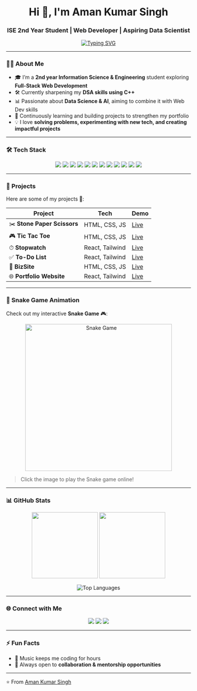 <h1 align="center">Hi 👋, I'm Aman Kumar Singh</h1>
<h3 align="center">ISE 2nd Year Student | Web Developer | Aspiring Data Scientist</h3>

<p align="center">
  <a href="https://git.io/typing-svg">
    <img src="https://readme-typing-svg.herokuapp.com?font=Fira+Code&weight=500&size=24&pause=1000&color=00F7FF&center=true&vCenter=true&width=600&lines=Full-Stack+Web+Developer;DSA+%26+C%2B%2B+Enthusiast;Aspiring+Data+Scientist;Passionate+about+Building+Projects" alt="Typing SVG" />
  </a>
</p>

---

### 👨‍💻 About Me
- 🎓 I’m a **2nd year Information Science & Engineering** student exploring **Full-Stack Web Development**  
- 🛠️ Currently sharpening my **DSA skills using C++**  
- 📊 Passionate about **Data Science & AI**, aiming to combine it with Web Dev skills  
- 🌱 Continuously learning and building projects to strengthen my portfolio  
- 💡 I love **solving problems, experimenting with new tech, and creating impactful projects**  

---

### 🛠 Tech Stack
<p align="center">
  <img src="https://img.shields.io/badge/C-00599C?style=for-the-badge&logo=c&logoColor=white"/>
  <img src="https://img.shields.io/badge/C++-00599C?style=for-the-badge&logo=c%2B%2B&logoColor=white"/>
  <img src="https://img.shields.io/badge/HTML5-E34F26?style=for-the-badge&logo=html5&logoColor=white"/>
  <img src="https://img.shields.io/badge/CSS3-1572B6?style=for-the-badge&logo=css3&logoColor=white"/>
  <img src="https://img.shields.io/badge/JavaScript-F7DF1E?style=for-the-badge&logo=javascript&logoColor=black"/>
  <img src="https://img.shields.io/badge/React-20232A?style=for-the-badge&logo=react&logoColor=61DAFB"/>
  <img src="https://img.shields.io/badge/TailwindCSS-38B2AC?style=for-the-badge&logo=tailwind-css&logoColor=white"/>
  <img src="https://img.shields.io/badge/Node.js-339933?style=for-the-badge&logo=nodedotjs&logoColor=white"/>
  <img src="https://img.shields.io/badge/Express.js-000000?style=for-the-badge&logo=express&logoColor=white"/>
  <img src="https://img.shields.io/badge/MongoDB-4EA94B?style=for-the-badge&logo=mongodb&logoColor=white"/>
  <img src="https://img.shields.io/badge/Firebase-FFCA28?style=for-the-badge&logo=firebase&logoColor=black"/>
  <img src="https://img.shields.io/badge/Arduino-00979D?style=for-the-badge&logo=arduino&logoColor=white"/>
</p>

---

### 📂 Projects
Here are some of my projects 🚀:

<div align="center">

| Project | Tech | Demo |
|---------|------|------|
| ✂️ **Stone Paper Scissors** | HTML, CSS, JS | [Live](https://stone-paper-scissors-drab.vercel.app/) |
| 🎮 **Tic Tac Toe** | HTML, CSS, JS | [Live](https://tic-tac-toe-alpha-tawny-74.vercel.app/) |
| ⏱ **Stopwatch** | React, Tailwind | [Live](https://stop-watch-one-pi.vercel.app/) |
| ✅ **To-Do List** | React, Tailwind | [Live](https://to-do-list-app-five-jet.vercel.app/) |
| 🏢 **BizSite** | HTML, CSS, JS | [Live](https://bizsite-snowy.vercel.app/) |
| 🌐 **Portfolio Website** | React, Tailwind | [Live](https://aman-singhdev.vercel.app/) |

</div>

---

### 🐍 Snake Game Animation
Check out my interactive **Snake Game** 🎮:  

<p align="center">
  <a href="https://stone-paper-scissors-drab.vercel.app/snake" target="_blank">
    <img src="https://media.giphy.com/media/l0HlSNOxJB956qwfK/giphy.gif" alt="Snake Game" width="400"/>
  </a>
</p>

> Click the image to play the Snake game online!

---

### 📊 GitHub Stats
<p align="center">
  <img src="https://github-readme-stats.vercel.app/api?username=AmanSingh007coder&show_icons=true&theme=tokyonight&hide_border=true" height="180" />
  <img src="https://github-readme-streak-stats.herokuapp.com/?user=AmanSingh007coder&theme=tokyonight&hide_border=true" height="180" />
</p>

<p align="center">
  <img src="https://github-readme-stats.vercel.app/api/top-langs/?username=AmanSingh007coder&layout=compact&theme=tokyonight&hide_border=true" alt="Top Languages"/>
</p>

---

### 🌐 Connect with Me
<p align="center">
  <a href="https://www.linkedin.com/in/aman-kumar-singh-be/" target="_blank"><img src="https://img.shields.io/badge/LinkedIn-0A66C2?style=for-the-badge&logo=linkedin&logoColor=white"/></a>
  <a href="https://aman-singhdev.vercel.app/" target="_blank"><img src="https://img.shields.io/badge/Portfolio-000000?style=for-the-badge&logo=vercel&logoColor=white"/></a>
  <a href="mailto:amansinghrajput9005@gmail.com" target="_blank"><img src="https://img.shields.io/badge/Email-D14836?style=for-the-badge&logo=gmail&logoColor=white"/></a>
</p>

---

### ⚡ Fun Facts
- 🎵 Music keeps me coding for hours   
- 🤝 Always open to **collaboration & mentorship opportunities**

---

⭐️ From [Aman Kumar Singh](https://github.com/AmanSingh007coder)
  



